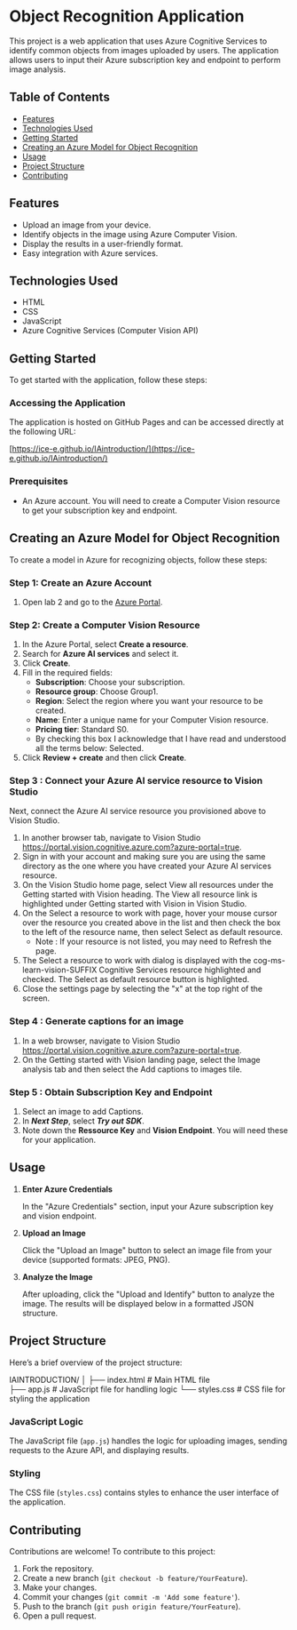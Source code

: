 # Object Recognition Application

This project is a web application that uses Azure Cognitive Services to identify common objects from images uploaded by users. The application allows users to input their Azure subscription key and endpoint to perform image analysis.

## Table of Contents

- [Features](#features)
- [Technologies Used](#technologies-used)
- [Getting Started](#getting-started)
- [Creating an Azure Model for Object Recognition](#creating-an-azure-model-for-object-recognition)
- [Usage](#usage)
- [Project Structure](#project-structure)
- [Contributing](#contributing)

## Features

- Upload an image from your device.
- Identify objects in the image using Azure Computer Vision.
- Display the results in a user-friendly format.
- Easy integration with Azure services.

## Technologies Used

- HTML
- CSS
- JavaScript
- Azure Cognitive Services (Computer Vision API)

## Getting Started

To get started with the application, follow these steps:

### Accessing the Application

The application is hosted on GitHub Pages and can be accessed directly at the following URL:

[https://ice-e.github.io/IAintroduction/](https://ice-e.github.io/IAintroduction/)

### Prerequisites

- An Azure account. You will need to create a Computer Vision resource to get your subscription key and endpoint.

## Creating an Azure Model for Object Recognition

To create a model in Azure for recognizing objects, follow these steps:

### Step 1: Create an Azure Account

1. Open lab 2 and go to the [Azure Portal](https://portal.azure.com/).

### Step 2: Create a Computer Vision Resource

1. In the Azure Portal, select **Create a resource**.
2. Search for **Azure AI services** and select it.
3. Click **Create**.
4. Fill in the required fields:
   - **Subscription**: Choose your subscription.
   - **Resource group**: Choose Group1.
   - **Region**: Select the region where you want your resource to be created.
   - **Name**: Enter a unique name for your Computer Vision resource.
   - **Pricing tier**: Standard S0.
   - By checking this box I acknowledge that I have read and understood all the terms below: Selected.
5. Click **Review + create** and then click **Create**.

### Step 3 : Connect your Azure AI service resource to Vision Studio

Next, connect the Azure AI service resource you provisioned above to Vision Studio.

1. In another browser tab, navigate to Vision Studio https://portal.vision.cognitive.azure.com?azure-portal=true.
2. Sign in with your account and making sure you are using the same directory as the one where you have created your Azure AI services resource.
3. On the Vision Studio home page, select View all resources under the Getting started with Vision heading. The View all resource link is highlighted under Getting started with Vision in Vision Studio.
4. On the Select a resource to work with page, hover your mouse cursor over the resource you created above in the list and then check the box to the left of the resource name, then select Select as default resource.
    - Note : If your resource is not listed, you may need to Refresh the page.
5. The Select a resource to work with dialog is displayed with the cog-ms-learn-vision-SUFFIX Cognitive Services resource highlighted and checked. The Select as default resource button is highlighted.
6. Close the settings page by selecting the "x" at the top right of the screen.

### Step 4 : Generate captions for an image

1. In a web browser, navigate to Vision Studio https://portal.vision.cognitive.azure.com?azure-portal=true.
2. On the Getting started with Vision landing page, select the Image analysis tab and then select the Add captions to images tile.

### Step 5 : Obtain Subscription Key and Endpoint

1. Select an image to add Captions.
2. In ***Next Step***, select ***Try out SDK***.
3. Note down the **Ressource Key** and **Vision Endpoint**. You will need these for your application.

## Usage

1. **Enter Azure Credentials**

   In the "Azure Credentials" section, input your Azure subscription key and vision endpoint. 

2. **Upload an Image**

   Click the "Upload an Image" button to select an image file from your device (supported formats: JPEG, PNG).

3. **Analyze the Image**

   After uploading, click the "Upload and Identify" button to analyze the image. The results will be displayed below in a formatted JSON structure.

## Project Structure

Here’s a brief overview of the project structure:

IAINTRODUCTION/ 
        │
        ├── index.html # Main HTML file     
        ├── app.js # JavaScript file for handling logic 
        └── styles.css # CSS file for styling the application


### JavaScript Logic

The JavaScript file (`app.js`) handles the logic for uploading images, sending requests to the Azure API, and displaying results.

### Styling

The CSS file (`styles.css`) contains styles to enhance the user interface of the application.

## Contributing

Contributions are welcome! To contribute to this project:

1. Fork the repository.
2. Create a new branch (`git checkout -b feature/YourFeature`).
3. Make your changes.
4. Commit your changes (`git commit -m 'Add some feature'`).
5. Push to the branch (`git push origin feature/YourFeature`).
6. Open a pull request.
